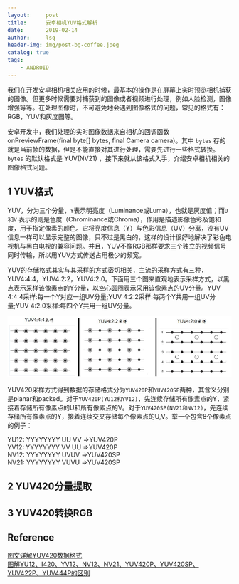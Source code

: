 ```yaml
---
layout:     post
title:      安卓相机YUV格式解析        
date:       2019-02-14   
author:     lsq    
header-img: img/post-bg-coffee.jpeg
catalog: true
tags:
    - ANDROID
---
```


我们在开发安卓相机相关应用的时候，最基本的操作是在屏幕上实时预览相机捕获的图像。但更多时候需要对捕获到的图像或者视频进行处理，例如人脸检测，图像增强等等。在处理图像时，不可避免地会遇到图像格式的问题，常见的格式有：RGB，YUV和灰度图等。  

安卓开发中，我们处理的实时图像数据来自相机的回调函数onPreviewFrame(final byte[] bytes, final Camera camera)。其中 `bytes` 存的就是当前帧的数据，但是不能直接对其进行处理，需要先进行一些格式转换。 `bytes` 的默认格式是 YUV(NV21) ，接下来就从该格式入手，介绍安卓相机相关的图像格式问题。 

## 1 YUV格式  

YUV，分为三个分量，`Y`表示明亮度（Luminance或Luma），也就是灰度值；而`U`和`V` 表示的则是色度（Chrominance或Chroma），作用是描述影像色彩及饱和度，用于指定像素的颜色。它将亮度信息（Y）与色彩信息（UV）分离，没有UV信息一样可以显示完整的图像，只不过是黑白的，这样的设计很好地解决了彩色电视机与黑白电视的兼容问题。并且，YUV不像RGB那样要求三个独立的视频信号同时传输，所以用YUV方式传送占用极少的频宽。

YUV的存储格式其实与其采样的方式密切相关，主流的采样方式有三种，YUV4:4:4，YUV4:2:2，YUV4:2:0。下面用三个图来直观地表示采样方式，以黑点表示采样该像素点的Y分量，以空心圆圈表示采用该像素点的UV分量。YUV 4:4:4采样:每一个Y对应一组UV分量;YUV 4:2:2采样:每两个Y共用一组UV分量;YUV 4:2:0采样:每四个Y共用一组UV分量。

![](https://raw.githubusercontent.com/liferlisiqi/liferlisiqi.github.io/master/img/2019-02-14-YUV.jpg)  

YUV420采样方式得到数据的存储格式分为`YUV420P`和`YUV420SP`两种，其含义分别是planar和packed。对于`YUV420P(YU12和YV12)`，先连续存储所有像素点的Y，紧接着存储所有像素点的U和所有像素点的V。对于`YUV420SP(NV21和NV12)`，先连续存储所有像素点的Y，接着连续交叉存储每个像素点的U,V。举一个包含8个像素点的例子：

YU12: YYYYYYYY UU VV    =>YUV420P  
YV12: YYYYYYYY VV UU    =>YUV420P  
NV12: YYYYYYYY UVUV     =>YUV420SP  
NV21: YYYYYYYY VUVU     =>YUV420SP  



## 2 YUV420分量提取  



## 3 YUV420转换RGB



## Reference
[图文详解YUV420数据格式](https://www.cnblogs.com/azraelly/archive/2013/01/01/2841269.html)  
[图解YU12、I420、YV12、NV12、NV21、YUV420P、YUV420SP、YUV422P、YUV444P的区别](https://blog.csdn.net/byhook/article/details/84037338)  
[]()
[]()
[]()
[]()
